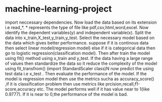 # machine-learning-project
import neccessary dependencies.
 Now load the data based on its extension i.e read_*. * represents the type of file like pdf,csv,html,word,excel.
 Now identify the dependent variables(y) and independent variable(x).
 Split the data into x_train,X_test,y_train,y_test.
 Select the necessary model based on the data which gives better performance.
 suppose if it is continous data then select linear model(regression model) else if it is categorical data then go to logistic regression(classification model).
 Then after train the model using fit() method using x_train and y_test.
 If the data having a large range of values then standardize the data so it reduce the complexity of the model using fit_transfrom() (import StandardScaler class)N now predict the using test data i.e x_test .
 Then evaluate the performance of the model.
 If the model is regression model then use the metrics sucha as accuracy_score() ,if it is classification problem then use metrics like prcision,recall,f1-score,accuracy etc.
 The model performs well if it has value near to 1(like 0.9777).
 If it is near to 0,the performance of the model is bad.
